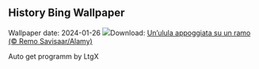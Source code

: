 ## History Bing Wallpaper
Wallpaper date: 2024-01-26
![](https://www.bing.com/th?id=OHR.HawkOwl_IT-IT8168664237_UHD.jpg&w=1000)Download: [Un’ulula appoggiata su un ramo (© Remo Savisaar/Alamy)](https://www.bing.com/th?id=OHR.HawkOwl_IT-IT8168664237_UHD.jpg)

Auto get programm by LtgX
